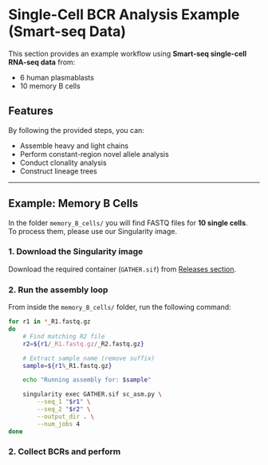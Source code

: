 # Single-Cell BCR Analysis Example (Smart-seq Data)

This section provides an example workflow using **Smart-seq single-cell RNA-seq data** from:  
- 6 human plasmablasts  
- 10 memory B cells  

## Features

By following the provided steps, you can:  
- Assemble heavy and light chains  
- Perform constant-region novel allele analysis  
- Conduct clonality analysis  
- Construct lineage trees  

---

## Example: Memory B Cells

In the folder `memory_B_cells/` you will find FASTQ files for **10 single cells**.  
To process them, please use our Singularity image.

### 1. Download the Singularity image
Download the required container (`GATHER.sif`) from [Releases section](https://github.com/Neuroimmunology-UiO/gather/releases).

### 2. Run the assembly loop
From inside the `memory_B_cells/` folder, run the following command:

```bash
for r1 in *_R1.fastq.gz
do
    # Find matching R2 file
    r2=${r1/_R1.fastq.gz/_R2.fastq.gz}

    # Extract sample name (remove suffix)
    sample=${r1%_R1.fastq.gz}

    echo "Running assembly for: $sample"

    singularity exec GATHER.sif sc_asm.py \
        --seq_1 "$r1" \
        --seq_2 "$r2" \
        --output_dir . \
        --num_jobs 4
done
```
### 2. Collect BCRs and perform 


